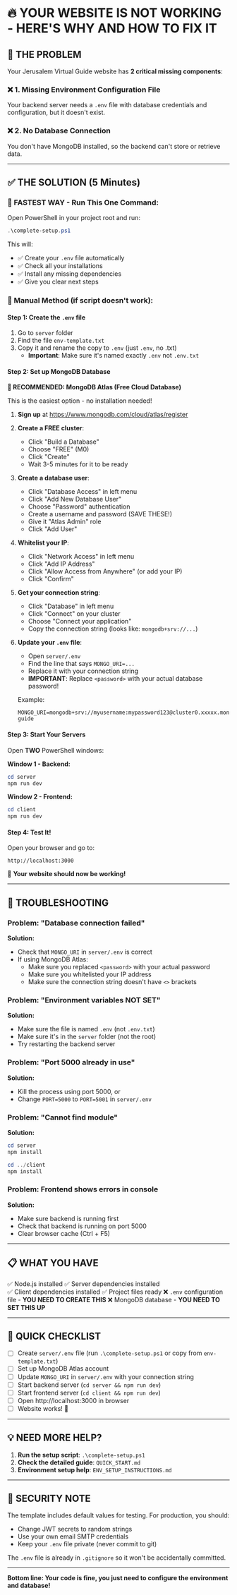 # 🔥 YOUR WEBSITE IS NOT WORKING - HERE'S WHY AND HOW TO FIX IT

## 🚨 THE PROBLEM

Your Jerusalem Virtual Guide website has **2 critical missing components**:

### ❌ 1. Missing Environment Configuration File
Your backend server needs a `.env` file with database credentials and configuration, but it doesn't exist.

### ❌ 2. No Database Connection
You don't have MongoDB installed, so the backend can't store or retrieve data.

---

## ✅ THE SOLUTION (5 Minutes)

### 🎯 FASTEST WAY - Run This One Command:

Open PowerShell in your project root and run:

```powershell
.\complete-setup.ps1
```

This will:
- ✅ Create your `.env` file automatically
- ✅ Check all your installations
- ✅ Install any missing dependencies
- ✅ Give you clear next steps

### 📝 Manual Method (if script doesn't work):

#### Step 1: Create the `.env` file
1. Go to `server` folder
2. Find the file `env-template.txt`
3. Copy it and rename the copy to `.env` (just `.env`, no .txt)
   - **Important**: Make sure it's named exactly `.env` not `.env.txt`

#### Step 2: Set up MongoDB Database

**🌟 RECOMMENDED: MongoDB Atlas (Free Cloud Database)**

This is the easiest option - no installation needed!

1. **Sign up** at https://www.mongodb.com/cloud/atlas/register
   
2. **Create a FREE cluster**:
   - Click "Build a Database"
   - Choose "FREE" (M0)
   - Click "Create"
   - Wait 3-5 minutes for it to be ready

3. **Create a database user**:
   - Click "Database Access" in left menu
   - Click "Add New Database User"
   - Choose "Password" authentication
   - Create a username and password (SAVE THESE!)
   - Give it "Atlas Admin" role
   - Click "Add User"

4. **Whitelist your IP**:
   - Click "Network Access" in left menu
   - Click "Add IP Address"
   - Click "Allow Access from Anywhere" (or add your IP)
   - Click "Confirm"

5. **Get your connection string**:
   - Click "Database" in left menu
   - Click "Connect" on your cluster
   - Choose "Connect your application"
   - Copy the connection string (looks like: `mongodb+srv://...`)
   
6. **Update your `.env` file**:
   - Open `server/.env`
   - Find the line that says `MONGO_URI=...`
   - Replace it with your connection string
   - **IMPORTANT**: Replace `<password>` with your actual database password!
   
   Example:
   ```
   MONGO_URI=mongodb+srv://myusername:mypassword123@cluster0.xxxxx.mongodb.net/jerusalem-guide
   ```

#### Step 3: Start Your Servers

Open **TWO** PowerShell windows:

**Window 1 - Backend:**
```powershell
cd server
npm run dev
```

**Window 2 - Frontend:**
```powershell
cd client
npm run dev
```

#### Step 4: Test It!

Open your browser and go to:
```
http://localhost:3000
```

🎉 **Your website should now be working!**

---

## 🐛 TROUBLESHOOTING

### Problem: "Database connection failed"

**Solution:** 
- Check that `MONGO_URI` in `server/.env` is correct
- If using MongoDB Atlas:
  - Make sure you replaced `<password>` with your actual password
  - Make sure you whitelisted your IP address
  - Make sure the connection string doesn't have `<>` brackets

### Problem: "Environment variables NOT SET"

**Solution:**
- Make sure the file is named `.env` (not `.env.txt`)
- Make sure it's in the `server` folder (not the root)
- Try restarting the backend server

### Problem: "Port 5000 already in use"

**Solution:**
- Kill the process using port 5000, or
- Change `PORT=5000` to `PORT=5001` in `server/.env`

### Problem: "Cannot find module"

**Solution:**
```powershell
cd server
npm install

cd ../client
npm install
```

### Problem: Frontend shows errors in console

**Solution:**
- Make sure backend is running first
- Check that backend is running on port 5000
- Clear browser cache (Ctrl + F5)

---

## 📋 WHAT YOU HAVE

✅ Node.js installed
✅ Server dependencies installed  
✅ Client dependencies installed
✅ Project files ready
❌ `.env` configuration file - **YOU NEED TO CREATE THIS**
❌ MongoDB database - **YOU NEED TO SET THIS UP**

---

## 🎯 QUICK CHECKLIST

- [ ] Create `server/.env` file (run `.\complete-setup.ps1` or copy from `env-template.txt`)
- [ ] Set up MongoDB Atlas account
- [ ] Update `MONGO_URI` in `server/.env` with your connection string
- [ ] Start backend server (`cd server && npm run dev`)
- [ ] Start frontend server (`cd client && npm run dev`)
- [ ] Open http://localhost:3000 in browser
- [ ] Website works! 🎉

---

## 💡 NEED MORE HELP?

1. **Run the setup script**: `.\complete-setup.ps1`
2. **Check the detailed guide**: `QUICK_START.md`
3. **Environment setup help**: `ENV_SETUP_INSTRUCTIONS.md`

---

## 🔐 SECURITY NOTE

The template includes default values for testing. For production, you should:
- Change JWT secrets to random strings
- Use your own email SMTP credentials
- Keep your `.env` file private (never commit to git)

The `.env` file is already in `.gitignore` so it won't be accidentally committed.

---

**Bottom line: Your code is fine, you just need to configure the environment and database!**

